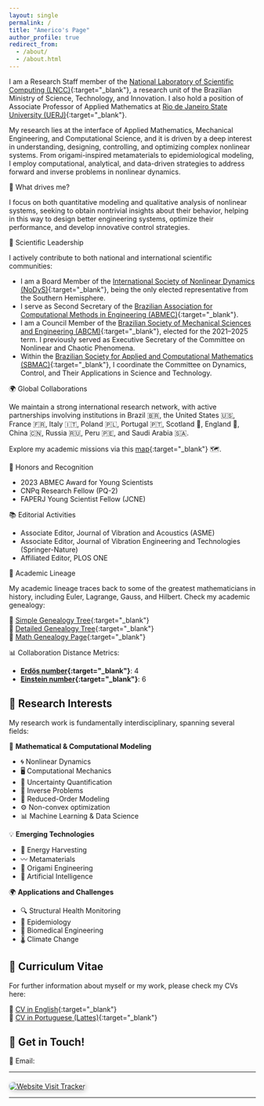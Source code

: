 ```yaml
---
layout: single
permalink: /
title: "Americo's Page"
author_profile: true
redirect_from: 
  - /about/
  - /about.html
---
```


I am a Research Staff member of the [National Laboratory of Scientific Computing (LNCC)](https://www.lncc.br){:target="_blank"}, a research unit of the Brazilian Ministry of Science, Technology, and Innovation. I also hold a position of Associate Professor of Applied Mathematics at [Rio de Janeiro State University (UERJ)](https://www.uerj.br){:target="_blank"}.

My research lies at the interface of Applied Mathematics, Mechanical Engineering, and Computational Science, and it is driven by a deep interest in understanding, designing, controlling, and optimizing complex nonlinear systems. From origami-inspired metamaterials to epidemiological modeling, I employ computational, analytical, and data-driven strategies to address forward and inverse problems in nonlinear dynamics.

📌 What drives me?

I focus on both quantitative modeling and qualitative analysis of nonlinear systems, seeking to obtain nontrivial insights about their behavior, helping in this way to design better engineering systems, optimize their performance, and develop innovative control strategies.

🔗 Scientific Leadership

I actively contribute to both national and international scientific communities:
- I am a Board Member of the [International Society of Nonlinear Dynamics (NoDyS)](https://nodys.org){:target="_blank"}, being the only elected representative from the Southern Hemisphere.
- I serve as Second Secretary of the [Brazilian Association for Computational Methods in Engineering (ABMEC)](https://abmec.org.br){:target="_blank"}.
- I am a Council Member of the [Brazilian Society of Mechanical Sciences and Engineering (ABCM)](https://abcm.org.br){:target="_blank"}, elected for the 2021–2025 term. I previously served as Executive Secretary of the Committee on Nonlinear and Chaotic Phenomena.
- Within the [Brazilian Society for Applied and Computational Mathematics (SBMAC)](https://www.sbmac.org.br){:target="_blank"}, I coordinate the Committee on Dynamics, Control, and Their Applications in Science and Technology.

🌍 Global Collaborations

We maintain a strong international research network, with active partnerships involving institutions in Brazil 🇧🇷, the United States 🇺🇸, France 🇫🇷, Italy 🇮🇹, Poland 🇵🇱, Portugal 🇵🇹, Scotland 🏴󠁧󠁢󠁳󠁣󠁴󠁿, England 🏴󠁧󠁢󠁥󠁮󠁧󠁿, China 🇨🇳, Russia 🇷🇺, Peru 🇵🇪, and Saudi Arabia 🇸🇦.

Explore my academic missions via this [map](https://www.google.com/maps/d/u/0/edit?mid=1FNzydcMk6KBmC95wmewKa-9ovvz8WjUx&usp=sharing){:target="_blank"} 🗺️. 

🏅 Honors and Recognition
- 2023 ABMEC Award for Young Scientists
- CNPq Research Fellow (PQ-2)
- FAPERJ Young Scientist Fellow (JCNE)

📚 Editorial Activities
- Associate Editor, Journal of Vibration and Acoustics (ASME)
- Associate Editor, Journal of Vibration Engineering and Technologies (Springer-Nature)
- Affiliated Editor, PLOS ONE

📜 Academic Lineage

My academic lineage traces back to some of the greatest mathematicians in history, including Euler, Lagrange, Gauss, and Hilbert. Check my academic genealogy:

📌 [Simple Genealogy Tree](MathGenDSc_short.png){:target="_blank"} <br> 
📌 [Detailed Genealogy Tree](MathGenDSc_long.pdf){:target="_blank"} <br> 
📌 [Math Genealogy Page](https://www.mathgenealogy.org/id.php?id=190869){:target="_blank"}

📊 Collaboration Distance Metrics:
- **[Erdös number](http://en.wikipedia.org/wiki/Erd%C5%91s_number){:target="_blank"}**: 4  
- **[Einstein number](https://en.wikipedia.org/wiki/Albert_Einstein){:target="_blank"}**: 6  


## 🔬 Research Interests
My research work is fundamentally interdisciplinary, spanning several fields:

📢 **Mathematical & Computational Modeling**
- 🌀 Nonlinear Dynamics
- 🖥️ Computational Mechanics
- 🎲 Uncertainty Quantification
- 🔄 Inverse Problems
- 🎯 Reduced-Order Modeling
- ⚙️ Non-convex optimization
- 📊 Machine Learning & Data Science

💡 **Emerging Technologies**
- 🔋 Energy Harvesting
- 〰️ Metamaterials
- 🦢 Origami Engineering
- 🤖 Artificial Intelligence

🌍 **Applications and Challenges**
- 🔍 Structural Health Monitoring
- 🦠 Epidemiology
- 🏥 Biomedical Engineering
- 🌡️ Climate Change


## 📄 Curriculum Vitae
For further information about myself or my work, please check my CVs here:

📝 [CV in English](https://drive.google.com/file/d/1ygEfRCeiwdAXOe2f2re023aFvwbyHuUE/view?usp=sharing){:target="_blank"} <br> 
📝 [CV in Portuguese (Lattes)](http://lattes.cnpq.br/5659403706694491){:target="_blank"}  


## 🚀 Get in Touch!
📧 Email: <span id="email"></span>
<script>
  document.getElementById("email").innerHTML = 
    '<a href="mailto:' + 'americo' + '@' + 'lncc' + '.' + 'br">' + 'americo' + '@' + 'lncc' + '.' + 'br' + '</a>';
</script>

---
<div style="text-align: left; margin-top: 20px;">
    <a href="https://clustrmaps.com/site/180pt" target="_blank" title="Visit tracker" rel="nofollow">
        <img src="https://clustrmaps.com/map_v2.png?cl=cbe090&amp;w=a&amp;d=HRTH8C49cgDrRoftM8LbwG0ArldkrPcAhc0ZPlbgsQI&amp;co=2d78ad&amp;ct=ffffff&amp;t=tt" 
        alt="Website Visit Tracker" style="border-radius: 8px; box-shadow: 2px 2px 10px rgba(0,0,0,0.2);">
    </a>
</div>

---
